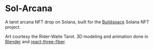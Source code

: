 # Sol-Arcana
A tarot arcana NFT drop on Solana, built for the [Buildspace](https://buildspace.so/) Solana NFT project.

Art courtesy the Rider-Waite Tarot. 3D modeling and animation done in [Blender](https://www.blender.org/) and [react-three-fiber](https://github.com/pmndrs/react-three-fiber).
